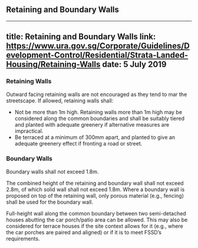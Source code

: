 
## Retaining and Boundary Walls
---
title: Retaining and Boundary Walls
link: https://www.ura.gov.sg/Corporate/Guidelines/Development-Control/Residential/Strata-Landed-Housing/Retaining-Walls
date: 5 July 2019
---

### Retaining Walls

Outward facing retaining walls are not encouraged as they tend to mar the streetscape. If allowed, retaining walls shall:

- Not be more than 1m high. Retaining walls more than 1m high may be considered along the common boundaries and shall be suitably tiered and planted with adequate greenery if alternative measures are impractical.
- Be terraced at a minimum of 300mm apart, and planted to give an adequate greenery effect if fronting a road or street.

### Boundary Walls

Boundary walls shall not exceed 1.8m.

The combined height of the retaining and boundary wall shall not exceed 2.8m, of which solid wall shall not exceed 1.8m. Where a boundary wall is proposed on top of the retaining wall, only porous material (e.g., fencing) shall be used for the boundary wall.

Full-height wall along the common boundary between two semi-detached houses abutting the car porch/patio area can be allowed. This may also be considered for terrace houses if the site context allows for it (e.g., where the car porches are paired and aligned) or if it is to meet FSSD’s requirements.
